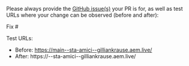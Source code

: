 Please always provide the [GitHub issue(s)](../issues) your PR is for, as well as test URLs where your change can be observed (before and after):

Fix #<gh-issue-id>

Test URLs:
- Before: https://main--sta-amici--gilliankrause.aem.live/
- After: https://<branch>--sta-amici--gilliankrause.aem.live/

